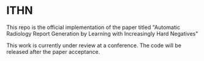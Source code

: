 # ITHN
This repo is the official implementation of the paper titled "Automatic Radiology Report Generation by Learning with Increasingly Hard Negatives"

This work is currently under review at a conference. The code will be released after the paper acceptance.
